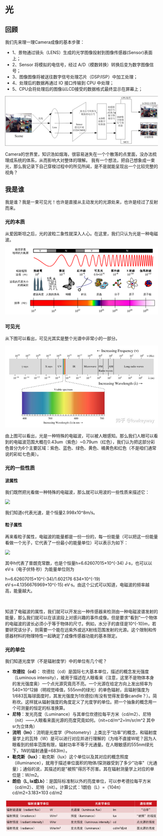 # 光

## 回顾

我们先来理一理Camera成像的基本步骤：

+ 1、景物通过镜头（LENS）生成的光学图像投射到图像传感器(Sensor)表面上；
+ 2、Sensor 将模拟的电信号，经过 A/D（模数转换）转换后变为数字图像信号；
+ 3、图像图像将被送往数字信号处理芯片（DSP/ISP）中加工处理；
+ 4、处理后的数据再通过 IO 接口传输到 CPU 中处理；
+ 5、CPU会将处理后的图像以LCD接受的数据格式最终显示在屏幕上；

<img src="https://github.com/lowkeyway/Embedded/blob/master/Software/Driver/Pic/Camera/Camera%20%E6%A8%A1%E7%BB%84%E6%88%90%E5%83%8F%E5%8E%9F%E7%90%86.png">

Camera的世界里，知识浩如烟海，很容易迷失在一个个散落的点里面，没办法梳理成系统的体系，从而影响大对整体的理解。
我有一个想法，把自己想象成一束光，那么我记录下自己穿梭过程中的所见所闻，是不是就能呈现出一个比较完整的视角？

## 我是谁

我是谁？我是一束可见光！也许是直接从主动发光的光源处来，也许是经过了反射而来。

### 光的本质

从爱因斯坦之后，光的波粒二象性就深入人心。在这里，我们只认为光是一种电磁波。

<img src="https://github.com/lowkeyway/Embedded/blob/master/Software/Driver/Pic/Camera/Camera%20%E7%94%B5%E7%A3%81%E6%B3%A2.png">

### 可见光

从下图可以看出，可见光其实是整个光谱中非常小的一部分。

<img src="https://github.com/lowkeyway/Embedded/blob/master/Software/Driver/Pic/Camera/Camera%20%E5%85%89%E6%98%AF%E4%BB%80%E4%B9%88.jpg">


由上图可以看出，光是一种特殊的电磁波，可以被人眼感知。那么我们人眼可以看到的电磁波范围大概在0.43um（紫色）~0.79um（红色），我们认为把这部分彩色普分为6个主要区域：紫色、蓝色、绿色、黄色、橘黄色和红色（不是咱们通常说的彩虹七色奥）。

### 光的一些性质

#### 波属性

我们既然把光看做一种特殊的电磁波，那么就可以用波的一些性质来描述它：

<img src="http://chart.googleapis.com/chart?cht=tx&chl= \lambda=c / \nu" style="border:none;">

我们知道c代表光速，是个恒量2.998x10^8m/s。

#### 粒子属性

再来看粒子属性，电磁波的能量都是一份一份的，每一份能量（可以把这一份能量看做一个光子，它代表了一份最小的能量单位）可以表示为如下：

<img src="http://chart.googleapis.com/chart?cht=tx&chl= E=h \nu" style="border:none;">

其中h代表了普朗克常数，也是个恒量h=6.62607015×10^(-34) J·s，也可以以eV·s（电子伏特·秒）为能量单位则为

h=6.62607015×10^(-34)/1.602176 634×10^(-19) eV·s=4.1356676969×10^(-15) eV·s。由这个公式可以知道，电磁波的频率越高，能量越大。</br></br></br>


知道了电磁波的属性，我们就可以开发出一种传感器来检测由一种电磁波谱发射的能量，那么我们就可以在该波段上对感兴趣的事件成像。但是要求“看到”一个物体的电磁波的波长必须小于等于物体的尺寸。例如，水分子的直径是10^(-10)m，若要研究该分子，则需要一个能在远紫外或远X射线范围发射的光源。这个限制和传感器材料的物理特性一起确定了成像传感器功能的基本限定。


### 光的单位

我们知道光度学（不是辐射度学）中的单位有几个呢？
+ **坎德拉（cd）**： 坎德拉（cd）是国际七大基本单位，描述的概念发光强度（Luminous intensity），被用于描述在人眼看来（注意，这里不是物体本身的发光强度奥）一个点光源究竟亮不亮。一个光源在给定方向上发出频率为540×10^12赫（明视觉峰值，555nm的绿光）的单色辐射，且辐射强度为1/683瓦每球面度时，其发光强度为1坎德拉(有没有觉得发音像candle？）。简称坎。这样就从辐射强度的角度定义了光度学的单位。把一个抽象的概念用一个可测量的恒定的标准换算。
+ **尼特**：发光亮度（Luminance）与其单位坎德拉每平方米（cd/m2）、尼特（nit）——人眼看来面光源的亮度究竟如何。（nit=cd/m^2=lm/sr/m^2 其中sr为立体角）
+ **流明（lm）**：流明是光度学（Photometry）上类比于“功率”的概念，和辐射度量学上的瓦特（W）是可以进行对应并进行理解的（为啥不直接W呢？因为人眼看到的频率范围有限，辐射功率不等于光通量。在人眼敏感的555nm绿光下，1W的辐射通量=683lm）。
+ **勒克斯（lux）**：勒克斯（lux）这个单位以及其对应的概念照度（illuminance），就用于描述单位面积的物体/探测器受到了多少"功率"（光通量）；通俗的说，其描述的是"被照"得厉不厉害。其在辐射测量学上对应的单位是：W/m2。
+ **朗伯（L, la或Lb）**：是国际标准制以外的亮度单位，可以参考德拉每平方米（cd/m2）、尼特（nit）。计算公式：1朗伯（L）=（104π）cd/m2=3.183×103 cd/m2


<img src="https://github.com/lowkeyway/Embedded/blob/master/Software/Driver/Pic/Camera/Camera%20%E5%85%89%E5%AD%A6%E5%8D%95%E4%BD%8D.jpg">

